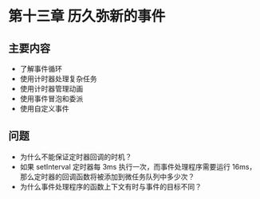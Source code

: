 # 第十三章 历久弥新的事件

## 主要内容

- 了解事件循环
- 使用计时器处理复杂任务
- 使用计时器管理动画
- 使用事件冒泡和委派
- 使用自定义事件

## 问题

- 为什么不能保证定时器回调的时机？
- 如果 setInterval 定时器每 3ms 执行一次，而事件处理程序需要运行
  16ms，那么定时器的回调函数将被添加到微任务队列中多少次？
- 为什么事件处理程序的函数上下文有时与事件的目标不同？
